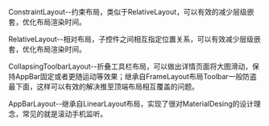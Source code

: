 ConstraintLayout--约束布局，类似于RelativeLayout，可以有效的减少层级嵌套，优化布局渲染时间。

RelativeLayout--相对布局，子控件之间相互指定位置关系，可以有效减少层级嵌套，优化布局渲染时间。

CollapsingToolbarLayout--折叠工具栏布局，可以做出详情页面将大图滑动，保持AppBar固定或者更随运动等效果；继承自FrameLayout布局Toolbar一般防盗最下面，这样可以有效的解决推至顶端布局相互覆盖的问题。

AppBarLayout--继承自LinearLayout布局，实现了很对MaterialDesing的设计理念，常见的就是滚动手机监听。

